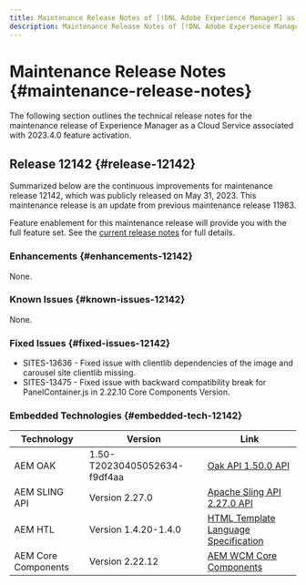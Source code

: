 ```yaml
---
title: Maintenance Release Notes of [!DNL Adobe Experience Manager] as a Cloud Service associated with 2023.4.0 feature activation.
description: Maintenance Release Notes of [!DNL Adobe Experience Manager] as a Cloud Service associated with 2023.4.0 feature activation.
---
```

# Maintenance Release Notes {#maintenance-release-notes}

The following section outlines the technical release notes for the maintenance release of Experience Manager as a Cloud Service associated with 2023.4.0 feature activation.

## Release 12142 {#release-12142}
 
Summarized below are the continuous improvements for maintenance release 12142, which was publicly released on May 31, 2023. This maintenance release is an update from previous maintenance release 11983.

Feature enablement for this maintenance release will provide you with the full feature set. See the [current release notes](/help/release-notes/release-notes-cloud/release-notes-current.md) for full details.

### Enhancements {#enhancements-12142}

None.

### Known Issues {#known-issues-12142}

None.

### Fixed Issues {#fixed-issues-12142}

- SITES-13636 - Fixed issue with clientlib dependencies of the image and carousel site clientlib missing.
- SITES-13475 - Fixed issue with backward compatibility break for PanelContainer.js in 2.22.10 Core Components Version.

### Embedded Technologies {#embedded-tech-12142}

|Technology|Version|Link|
|---|---|---|
|AEM OAK |1.50-T20230405052634-f9df4aa|[Oak API 1.50.0 API](https://www.javadoc.io/doc/org.apache.jackrabbit/oak-api/1.50.0/index.html)| 
|AEM SLING API |Version 2.27.0 |[Apache Sling API 2.27.0 API](https://www.javadoc.io/doc/org.apache.sling/org.apache.sling.api/latest/index.html)|
|AEM HTL|Version 1.4.20-1.4.0 |[HTML Template Language Specification](https://github.com/adobe/htl-spec)|
|AEM Core Components|Version 2.22.12|[AEM WCM Core Components](https://github.com/adobe/aem-core-wcm-components)|

